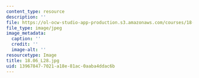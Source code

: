 ```yaml
---
content_type: resource
description: ''
file: https://ol-ocw-studio-app-production.s3.amazonaws.com/courses/18-06-linear-algebra-spring-2010/139678477021a18e81ac0aaba4ddac6b_18.06_L28.jpg
file_type: image/jpeg
image_metadata:
  caption: ''
  credit: ''
  image-alt: ''
resourcetype: Image
title: 18.06_L28.jpg
uid: 13967847-7021-a18e-81ac-0aaba4ddac6b
---
```

